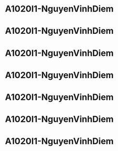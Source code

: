 # A1020I1-NguyenVinhDiem
# A1020I1-NguyenVinhDiem
# A1020I1-NguyenVinhDiem
# A1020I1-NguyenVinhDiem
# A1020I1-NguyenVinhDiem
# A1020I1-NguyenVinhDiem
# A1020I1-NguyenVinhDiem
